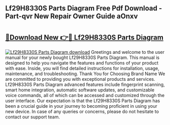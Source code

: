 ## Lf29H8330S Parts Diagram Free Pdf Download - Part-qvr New Repair Owner Guide aOnxv

# <h2><a href="http://dfquzai.blite.top/?on=Lf29H8330S+Parts+Diagram">🔗Download New 👉🔴 Lf29H8330S Parts Diagram</a></h2>

[![Lf29H8330S Parts Diagram download](https://i.imgur.com/lujVjoI.png)](http://dfquzai.blite.top/?on=Lf29H8330S+Parts+Diagram)
Greetings and welcome to the user manual for your newly bought Lf29H8330S Parts Diagram. This manual is designed to help you navigate the features and functions of your product with ease. Inside, you will find detailed instructions for installation, usage, maintenance, and troubleshooting. Thank You for Choosing Brand Name We are committed to providing you with exceptional products and services. Lf29H8330S Parts Diagram advanced features include fingerprint scanning, smart home integration, automatic software updates, and customizable voice commands, all of which can be accessed and customized through the user interface. Our expectation is that the Lf29H8330S Parts Diagram has been a crucial guide in your journey to becoming proficient in using your new device. In case of any queries or concerns, please do not hesitate to contact our support team.
